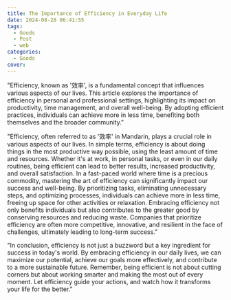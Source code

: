 ```yaml
---
title: The Importance of Efficiency in Everyday Life
date: 2024-08-28 06:41:55
tags:
  - Goods
  - Post
  - web
categories:
  - Goods
cover: 
---
```


"Efficiency, known as '效率', is a fundamental concept that influences various aspects of our lives. This article explores the importance of efficiency in personal and professional settings, highlighting its impact on productivity, time management, and overall well-being. By adopting efficient practices, individuals can achieve more in less time, benefiting both themselves and the broader community."

"Efficiency, often referred to as '效率' in Mandarin, plays a crucial role in various aspects of our lives. In simple terms, efficiency is about doing things in the most productive way possible, using the least amount of time and resources. Whether it's at work, in personal tasks, or even in our daily routines, being efficient can lead to better results, increased productivity, and overall satisfaction. In a fast-paced world where time is a precious commodity, mastering the art of efficiency can significantly impact our success and well-being. By prioritizing tasks, eliminating unnecessary steps, and optimizing processes, individuals can achieve more in less time, freeing up space for other activities or relaxation. Embracing efficiency not only benefits individuals but also contributes to the greater good by conserving resources and reducing waste. Companies that prioritize efficiency are often more competitive, innovative, and resilient in the face of challenges, ultimately leading to long-term success."

"In conclusion, efficiency is not just a buzzword but a key ingredient for success in today's world. By embracing efficiency in our daily lives, we can maximize our potential, achieve our goals more effectively, and contribute to a more sustainable future. Remember, being efficient is not about cutting corners but about working smarter and making the most out of every moment. Let efficiency guide your actions, and watch how it transforms your life for the better."
